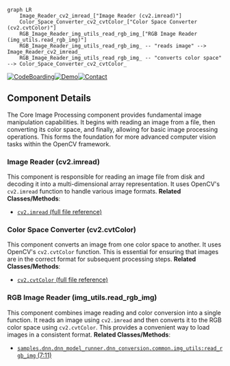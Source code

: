 ```mermaid
graph LR
    Image_Reader_cv2_imread_["Image Reader (cv2.imread)"]
    Color_Space_Converter_cv2_cvtColor_["Color Space Converter (cv2.cvtColor)"]
    RGB_Image_Reader_img_utils_read_rgb_img_["RGB Image Reader (img_utils.read_rgb_img)"]
    RGB_Image_Reader_img_utils_read_rgb_img_ -- "reads image" --> Image_Reader_cv2_imread_
    RGB_Image_Reader_img_utils_read_rgb_img_ -- "converts color space" --> Color_Space_Converter_cv2_cvtColor_
```
[![CodeBoarding](https://img.shields.io/badge/Generated%20by-CodeBoarding-9cf?style=flat-square)](https://github.com/CodeBoarding/CodeBoarding)[![Demo](https://img.shields.io/badge/Try%20our-Demo-blue?style=flat-square)](https://www.codeboarding.org/demo)[![Contact](https://img.shields.io/badge/Contact%20us%20-%20codeboarding@gmail.com-lightgrey?style=flat-square)](mailto:codeboarding@gmail.com)

## Component Details

The Core Image Processing component provides fundamental image manipulation capabilities. It begins with reading an image from a file, then converting its color space, and finally, allowing for basic image processing operations. This forms the foundation for more advanced computer vision tasks within the OpenCV framework.

### Image Reader (cv2.imread)
This component is responsible for reading an image file from disk and decoding it into a multi-dimensional array representation. It uses OpenCV's `cv2.imread` function to handle various image formats.
**Related Classes/Methods**:

- <a href="https://github.com/opencv/opencv/blob/master/modules/python/package/cv2/load_config_py2.py#LNone-LNone" target="_blank" rel="noopener noreferrer">`cv2.imread` (full file reference)</a>


### Color Space Converter (cv2.cvtColor)
This component converts an image from one color space to another. It uses OpenCV's `cv2.cvtColor` function. This is essential for ensuring that images are in the correct format for subsequent processing steps.
**Related Classes/Methods**:

- <a href="https://github.com/opencv/opencv/blob/master/modules/python/package/cv2/load_config_py2.py#LNone-LNone" target="_blank" rel="noopener noreferrer">`cv2.cvtColor` (full file reference)</a>


### RGB Image Reader (img_utils.read_rgb_img)
This component combines image reading and color conversion into a single function. It reads an image using `cv2.imread` and then converts it to the RGB color space using `cv2.cvtColor`. This provides a convenient way to load images in a consistent format.
**Related Classes/Methods**:

- <a href="https://github.com/opencv/opencv/blob/master/samples/dnn/dnn_model_runner/dnn_conversion/common/img_utils.py#L7-L11" target="_blank" rel="noopener noreferrer">`samples.dnn.dnn_model_runner.dnn_conversion.common.img_utils:read_rgb_img` (7:11)</a>